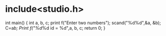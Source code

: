 
# include<studio.h>
  int main()
  {
   int a, b, c;
   print f("Enter two numbers");
   scand("%d%d",&a, &b);
   C=a*b;
   Print f("%d*%d id = %d",a, b, c;
    return 0;
    }
